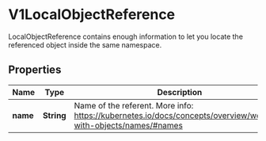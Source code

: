 

# V1LocalObjectReference

LocalObjectReference contains enough information to let you locate the referenced object inside the same namespace.

## Properties

| Name | Type | Description | Notes |
|------------ | ------------- | ------------- | -------------|
|**name** | **String** | Name of the referent. More info: https://kubernetes.io/docs/concepts/overview/working-with-objects/names/#names |  [optional] |



